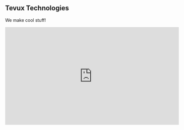 ## Tevux Technologies

We make cool stuff!

<p align="center">
<iframe width="560" height="315" src="https://www.youtube.com/embed/-wAKzgh_SsU" title="YouTube video player" frameborder="0" allow="accelerometer; autoplay; clipboard-write; encrypted-media; gyroscope; picture-in-picture" allowfullscreen></iframe>
</p>
